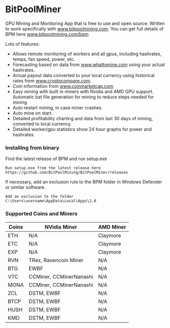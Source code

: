 # BitPoolMiner
GPU Mining and Monitoring App that is free to use and open source.  Written to work specifically with www.bitpoolmining.com.  You can get full details of BPM here www.bitpoolmining.com/bpm

Lots of features:
* Allows remote monitoring of workers and all gpus, including hashrates, temps, fan speed, power, etc.
* Forecasting based on data from www.whattomine.com using your actual hashrates.
* Actual payout data converted to your local currency using historical rates from www.cryptocompare.com.
* Coin information from www.coinmarketcap.com
* Easy mining with built in miners with Nvidia and AMD GPU support.  Automatic bat file generation for mining to reduce steps needed for mining
* Auto restart mining, in case miner crashes.
* Auto mine on start.
* Detailed profitability charting and data from last 30 days of mining, converted to local currency.
* Detailed worker/gpu statistics show 24 hour graphs for power and hashrates.

### Installing from binary

Find the latest release of BPM and run setup.exe

```
Run setup.exe from the latest release here https://github.com/BitPoolMining/BitPoolMiner/releases
```

If necessary, add an exclusion rule to the BPM folder in Windows Defender or similar software.

```
Add an exclusion to the folder C:\Users\username\AppData\Local\Apps\2.0
```

### Supported Coins and Miners

| Coins | NVidia Miner | AMD Miner |
| ------------- | ------------- | ------------- |
| ETH | N/A | Claymore |
| ETC | N/A | Claymore |
| EXP | N/A | Claymore |
| RVN | TRex, Ravencoin Miner | N/A |
| BTG | EWBF | N/A |
| VTC | CCMiner, CCMinerNanashi | N/A |
| MONA | CCMiner, CCMinerNanashi | N/A |
| ZCL | DSTM, EWBF | N/A |
| BTCP | DSTM, EWBF | N/A |
| HUSH | DSTM, EWBF | N/A |
| KMD | DSTM, EWBF | N/A |
